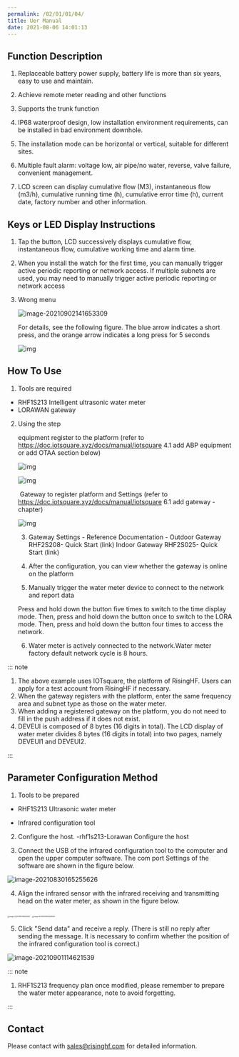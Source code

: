 ```yaml
---
permalink: /02/01/01/04/
title: Uer Manual
date: 2021-08-06 14:01:13
---
```


## Function Description

1. Replaceable battery power supply, battery life is more than six years, easy to use and maintain.

2. Achieve remote meter reading and other functions
3. Supports the trunk function
4. IP68 waterproof design, low installation environment requirements, can be installed in bad environment downhole.
5. The installation mode can be horizontal or vertical, suitable for different sites.
6. Multiple fault alarm: voltage low, air pipe/no water, reverse, valve failure, convenient management.
7. LCD screen can display cumulative flow (M3), instantaneous flow (m3/h), cumulative running time (h), cumulative error time (h), current date, factory number and other information.

## Keys or LED Display Instructions

1. Tap the button, LCD successively displays cumulative flow, instantaneous flow, cumulative working time and alarm time.

2. When you install the watch for the first time, you can manually trigger active periodic reporting or network access. If multiple subnets are used, you may need to manually trigger active periodic reporting or network access

3. Wrong menu

   ![image-20210902141653309](https://wiki.risinghf.com/upload/img/a8506662db100bc073c6cf7dac75975c.png)

   For details, see the following figure. The blue arrow indicates a short press, and the orange arrow indicates a long press for 5 seconds

   ![img](file:///C:\Users\RHFFAE~1\AppData\Local\Temp\ksohtml6388\wps2.png)

## How To Use

1. Tools are required
- RHF1S213 Intelligent ultrasonic water meter
- LORAWAN gateway
2. Using the step

   equipment register to the platform (refer to https://doc.iotsquare.xyz/docs/manual/iotsquare 4.1 add ABP equipment or add OTAA section below)

   ![img](https://wiki.risinghf.com/upload/img/f4852d9d57acdc44862b235fead47c7a.png)

   ![img](https://wiki.risinghf.com/upload/img/fbee4f367a5f068edcc2f7322e7f047b.png)

   ​	Gateway to register platform and Settings (refer to https://doc.iotsquare.xyz/docs/manual/iotsquare 6.1 add gateway - chapter)

   ![img](https://wiki.risinghf.com/upload/img/a413d9e3bc82e144fc5632fc6f48459f.png)

   3. Gateway Settings - Reference Documentation - Outdoor Gateway RHF2S208- Quick Start (link) Indoor Gateway RHF2S025- Quick Start (link)

   4. After the configuration, you can view whether the gateway is online on the platform

   5. Manually trigger the water meter device to connect to the network and report data

   Press and hold down the button five times to switch to the time display mode. Then, press and hold down the button once to switch to the LORA mode. Then, press and hold down the button four times to access the network.

   6. Water meter is actively connected to the network.Water meter factory default network cycle is 8 hours.


::: note

1. The above example uses IOTsquare, the platform of RisingHF. Users can apply for a test account from RisingHF if necessary.
2. When the gateway registers with the platform, enter the same frequency area and subnet type as those on the water meter.
3. When adding a registered gateway on the platform, you do not need to fill in the push address if it does not exist.
4. DEVEUI is composed of 8 bytes (16 digits in total). The LCD display of water meter divides 8 bytes (16 digits in total) into two pages, namely DEVEUI1 and DEVEUI2.

:::

## Parameter Configuration Method

1. Tools to be prepared

- RHF1S213 Ultrasonic water meter

- Infrared configuration tool

2. Configure the host. -rhf1s213-Lorawan Configure the host

3. Connect the USB of the infrared configuration tool to the computer and open the upper computer software. The com port Settings of the software are shown in the figure below.

![image-20210830165255626](C:/Users/rhffae932/AppData/Roaming/Typora/typora-user-images/image-20210830165255626.png)

4. Align the infrared sensor with the infrared receiving and transmitting head on the water meter, as shown in the figure below.

<img src="https://wiki.risinghf.com/upload/img/3b0d074cecce4fdd1567b10c4697c522.png" alt="image-20210901094522587" style="zoom:25%;" />

<img src="https://wiki.risinghf.com/upload/img/23a2c2e8b8d17a1906f100709b093615.png" alt="image-20210901094544946" style="zoom:25%;" />

5. Click "Send data" and receive a reply. (There is still no reply after sending the message. It is necessary to confirm whether the position of the infrared configuration tool is correct.)

![image-20210901114621539](https://wiki.risinghf.com/upload/img/69a898f9e38677e607222a0b8a851df1.png)

::: note

1. RHF1S213 frequency plan once modified, please remember to prepare the water meter appearance, note to avoid forgetting.

:::

## Contact

Please contact with sales@risinghf.com for detailed information.



